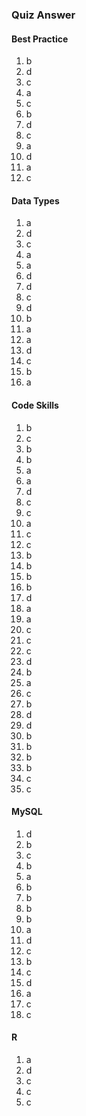 ### Quiz Answer

#### Best Practice	
1.	b
2.	d
3.	c
4.	a
5.	c
6.	b
7.	d
8.	c
9.	a
10.	d
11.	a
12.	c
  
#### Data Types
1. a
2. d
3. c
4. a
5. a
6. d
7. d
8. c
9. d
10. b
11. a
12. a
13. d
14. c
15. b
16. a

#### Code Skills
1. b
2. c
3. b
4. b
5. a
6. a
7. d
8. c
9. c
10. a
11. c
12. c
13. b
14. b
15. b
16. b
17. d
18. a
19. a
20. c
21. c
22. c
23. d
24. b
25. a
26. c
27. b
28. d
29. d
30. b
31. b
32. b
33. b
34. c
35. c

#### MySQL
1. d
2. b
3. c
4. b
5. a
6. b
7. b
8. b
9. b
10. a
11. d
12. c
13. b
14. c
15. d
16. a
17. c
18. c

#### R
1. a
2. d
3. c
4. c
5. c
